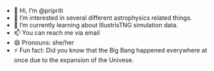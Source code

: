 - 👋 Hi, I’m @pripriti
- 👀 I’m interested in several different astrophysics related things. 
- 🌱 I’m currently learning about IllustrisTNG simulation data. 
- 📫 You can reach me via email
- 😄 Pronouns: she/her
- ⚡ Fun fact: Did you know that the Big Bang happened everywhere at once due to the expansion of the Univese.

